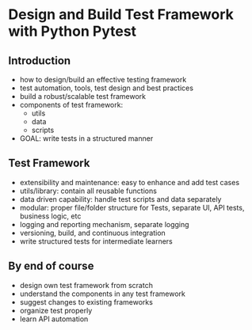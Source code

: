 # Design and Build Test Framework with Python Pytest

## Introduction
- how to design/build an effective testing framework
- test automation, tools, test design and best practices
- build a robust/scalable test framework
- components of test framework:
    * utils
    * data
    * scripts
- GOAL: write tests in a structured manner

## Test Framework
- extensibility and maintenance: easy to enhance and add test cases
- utils/library: contain all reusable functions
- data driven capability: handle test scripts and data separately
- modular: proper file/folder structure for Tests, separate UI, API tests, business logic, etc
- logging and reporting mechanism, separate logging
- versioning, build, and continuous integration
- write structured tests for intermediate learners

## By end of course
- design own test framework from scratch
- understand the components in any test framework
- suggest changes to existing frameworks
- organize test properly
- learn API automation
